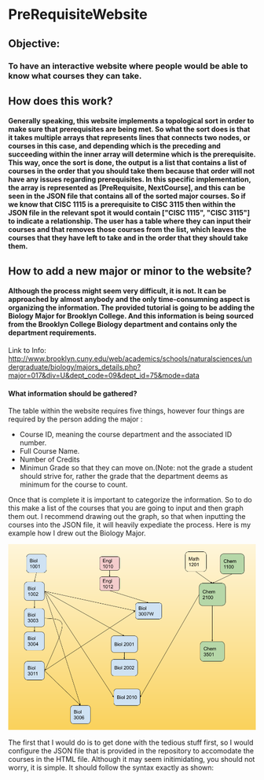 # PreRequisiteWebsite
## Objective:
### To have an interactive website where people would be able to know what courses they can take.
## How does this work? 
#### Generally speaking, this website implements a topological sort in order to make sure that prerequisites are being met. So what the sort does is that it takes multiple arrays that represents lines that connects two nodes, or courses in this case, and depending which is the preceding and succeeding within the inner array will determine which is the prerequisite. This way, once the sort is done, the output is a list that contains a list of courses in the order that you should take them because that order will not have any issues regarding prerequisites. In this specific implementation, the array is represented as [PreRequisite, NextCourse], and this can be seen in the JSON file that contains all of the sorted major courses. So if we know that CISC 1115 is a prerequisite to CISC 3115 then within the JSON file in the relevant spot it would contain ["CISC 1115", "CISC 3115"] to indicate a relationship. The user has a table where they can input their courses and that removes those courses from the list, which leaves the courses that they have left to take and in the order that they should take them.
## How to add a new major or minor to the website? 
#### Although the process might seem very difficult, it is not. It can be approached by almost anybody and the only time-consumning aspect is organizing the information. The provided tutorial is going to be adding the Biology Major for Brooklyn College. And this information is being sourced from the Brooklyn College Biology department and contains only the department requirements.
Link to Info: http://www.brooklyn.cuny.edu/web/academics/schools/naturalsciences/undergraduate/biology/majors_details.php?major=017&div=U&dept_code=09&dept_id=75&mode=data

#### What information should be gathered? 
The table within the website requires five things, however four things are required by the person adding the major :  
- Course ID, meaning the course department and the associated ID number.
- Full Course Name. 
- Number of Credits
- Minimun Grade so that they can move on.(Note: not the grade a student should strive for, rather the grade that the department deems as minimum for the course to count.

Once that is complete it is important to categorize the information. So to do this make a list of the courses that you are going to input and then graph them out. I recommend drawing out the graph, so that when inputting the courses into the JSON file, it will heavily expediate the process. Here is my example how I drew out the Biology Major.

![Alt text](guideAsset/BioMap.png?raw=true "Title")

The first that I would do is to get done with the tedious stuff first, so I would configure the JSON file that is provided in the repository to accomodate the courses in the HTML file. Although it may seem initimidating, you should not worry, it is simple. It should follow the syntax exactly as shown: 
